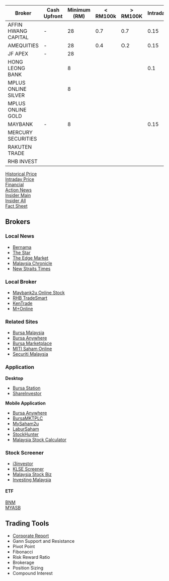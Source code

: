 | Broker              | Cash Upfront | Minimum (RM) | < RM100k | > RM100K | Intraday |
|---------------------|--------------|--------------|----------|----------|----------|
| AFFIN HWANG CAPITAL | -            | 28           | 0.7      | 0.7      | 0.15     |
| AMEQUITIES          | -            | 28           | 0.4      | O.2      | 0.15     |
| JF APEX             | -            | 28           |          |          |          |
| HONG LEONG BANK     |              | 8            |          |          | 0.1      |
| MPLUS ONLINE SILVER |              | 8            |          |          |          |
| MPLUS ONLINE GOLD   |              |              |          |          |          |
| MAYBANK             | -            | 8            |          |          | 0.15     |
| MERCURY SECURITIES  |              |              |          |          |          |
| RAKUTEN TRADE       |              |              |          |          |          |
| RHB INVEST          |              |              |          |          |          |


[Historical Price](http://chart.bursastation.com/station/station_chart_quotes.pl?id=3026.MY&mode=1&datetime=yyyymmdd)  
[Intraday Price](http://chart.bursastation.com/station/station_chart_quotes.pl?id=3026.MY&mode=2&datetime=yyyymmdd)  
[Financial](http://station.bursastation.com/bursastation_my_tools.pl?action=insider&id=0010)   
[Action News](http://station.bursastation.com/bursastation_my_tools.pl?action=insider&id=0010)  
[Insider Main](http://station.bursastation.com/bursastation_my_tools.pl?action=insider&id=0010)  
[Insider All](http://station.bursastation.com/bursastation_my_tools.pl?action=insider&id=0010)  
[Fact Sheet](http://station.bursastation.com/bursastation_my_tools.pl?action=insider&id=0010)   

## Brokers

### Local News
* [Bernama](https://bernama.com/en/business/index.php)
* [The Star](https://www.thestar.com.my/business)
* [The Edge Market](https://www.theedgemarkets.com/)
* [Malaysia Chronicle](https://www.malaysia-chronicle.com/?p=203260)
* [New Straits Times](https://www.nst.com.my/business/home)

### Local Broker
* [Maybank2u Online Stock](http://ost.maybank2u.com.my/)
* [RHB TradeSmart](https://www.rhbtradesmart.com/)
* [KenTrade](https://www.kentrade.com.my/)
* [M+Online](https://www.mplusonline.com.my/)

### Related Sites
* [Bursa Malaysia](https://www.bursamalaysia.com/)
* [Bursa Anywhere](https://www.bursamarketplace.com/anywhere/)
* [Bursa Marketplace](https://www.bursamarketplace.com/)
* [MITI Saham Online](https://sahamonline.miti.gov.my/)  
* [Securiti Malaysia](https://www.sc.com.my/bm/laman-utama)

### Application

**Desktop**
* [Bursa Station](https://bursastation.com)
* [ShareInvestor](https://www.shareinvestor.com/)

**Mobile Application**
- [Bursa Anywhere](https://play.google.com/store/apps/details?id=com.bursamalaysia.eCDS&hl=en&gl=US)
- [BursaMKTPLC](https://play.google.com/store/apps/details?id=com.app.bursa.market.place&hl=en&gl=US)
- [MySaham2u](https://play.google.com/store/apps/details?id=my.gov.onegovappstore.mysaham2u&hl=en&gl=US)
- [LaburSaham](https://play.google.com/store/apps/details?id=com.asriahmad.labursaham&hl=en&gl=US)
- [StockHunter](https://play.google.com/store/apps/details?id=stockhunter.klse.my&hl=en&gl=US)
- [Malaysia Stock Calculator](https://play.google.com/store/apps/details?id=com.han.mystock&hl=en&gl=US)

### Stock Screener
* [i3investor](https://klse.i3investor.com/index.jsp)
* [KLSE Screener](https://www.klsescreener.com/v2/)
* [Malaysia Stock Biz](https://www.malaysiastock.biz/Market-Watch.aspx)
* [Investing Malaysia](https://investingmalaysia.com/)

#### ETF
[BNM](https://www.bnm.gov.my/)   
[MYASB](https://www.myasnb.com.my/) 

## Trading Tools
* [Corporate Report](https://github.com/firmai/interactive-corporate-report)
* Gann Support and Resistance
* Pivot Point
* Fibonacci
* Risk Reward Ratio
* Brokerage
* Position Sizing
* Compound Interest
